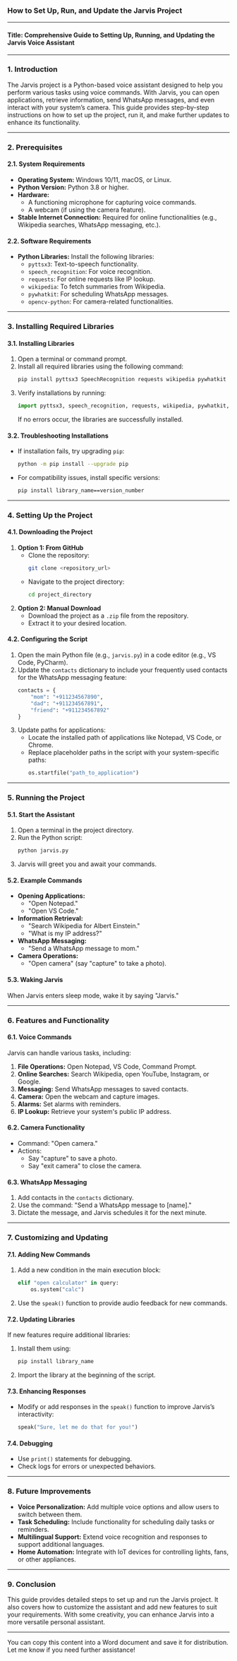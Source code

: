 ### **How to Set Up, Run, and Update the Jarvis Project**

---

#### **Title: Comprehensive Guide to Setting Up, Running, and Updating the Jarvis Voice Assistant**

---

### **1. Introduction**
The Jarvis project is a Python-based voice assistant designed to help you perform various tasks using voice commands. With Jarvis, you can open applications, retrieve information, send WhatsApp messages, and even interact with your system’s camera. This guide provides step-by-step instructions on how to set up the project, run it, and make further updates to enhance its functionality.

---

### **2. Prerequisites**

#### **2.1. System Requirements**
- **Operating System:** Windows 10/11, macOS, or Linux.
- **Python Version:** Python 3.8 or higher.
- **Hardware:**
  - A functioning microphone for capturing voice commands.
  - A webcam (if using the camera feature).
- **Stable Internet Connection:** Required for online functionalities (e.g., Wikipedia searches, WhatsApp messaging, etc.).

#### **2.2. Software Requirements**
- **Python Libraries:** Install the following libraries:
  - `pyttsx3`: Text-to-speech functionality.
  - `speech_recognition`: For voice recognition.
  - `requests`: For online requests like IP lookup.
  - `wikipedia`: To fetch summaries from Wikipedia.
  - `pywhatkit`: For scheduling WhatsApp messages.
  - `opencv-python`: For camera-related functionalities.

---

### **3. Installing Required Libraries**

#### **3.1. Installing Libraries**
1. Open a terminal or command prompt.
2. Install all required libraries using the following command:
   ```bash
   pip install pyttsx3 SpeechRecognition requests wikipedia pywhatkit opencv-python
   ```
3. Verify installations by running:
   ```python
   import pyttsx3, speech_recognition, requests, wikipedia, pywhatkit, cv2
   ```
   If no errors occur, the libraries are successfully installed.

#### **3.2. Troubleshooting Installations**
- If installation fails, try upgrading `pip`:
   ```bash
   python -m pip install --upgrade pip
   ```
- For compatibility issues, install specific versions:
   ```bash
   pip install library_name==version_number
   ```

---

### **4. Setting Up the Project**

#### **4.1. Downloading the Project**
1. **Option 1: From GitHub**
   - Clone the repository:
     ```bash
     git clone <repository_url>
     ```
   - Navigate to the project directory:
     ```bash
     cd project_directory
     ```
2. **Option 2: Manual Download**
   - Download the project as a `.zip` file from the repository.
   - Extract it to your desired location.

#### **4.2. Configuring the Script**
1. Open the main Python file (e.g., `jarvis.py`) in a code editor (e.g., VS Code, PyCharm).
2. Update the `contacts` dictionary to include your frequently used contacts for the WhatsApp messaging feature:
   ```python
   contacts = {
       "mom": "+911234567890",
       "dad": "+911234567891",
       "friend": "+911234567892"
   }
   ```
3. Update paths for applications:
   - Locate the installed path of applications like Notepad, VS Code, or Chrome.
   - Replace placeholder paths in the script with your system-specific paths:
     ```python
     os.startfile("path_to_application")
     ```

---

### **5. Running the Project**

#### **5.1. Start the Assistant**
1. Open a terminal in the project directory.
2. Run the Python script:
   ```bash
   python jarvis.py
   ```
3. Jarvis will greet you and await your commands.

#### **5.2. Example Commands**
- **Opening Applications:**
  - "Open Notepad."
  - "Open VS Code."
- **Information Retrieval:**
  - "Search Wikipedia for Albert Einstein."
  - "What is my IP address?"
- **WhatsApp Messaging:**
  - "Send a WhatsApp message to mom."
- **Camera Operations:**
  - "Open camera" (say "capture" to take a photo).

#### **5.3. Waking Jarvis**
When Jarvis enters sleep mode, wake it by saying "Jarvis."

---

### **6. Features and Functionality**

#### **6.1. Voice Commands**
Jarvis can handle various tasks, including:
1. **File Operations:** Open Notepad, VS Code, Command Prompt.
2. **Online Searches:** Search Wikipedia, open YouTube, Instagram, or Google.
3. **Messaging:** Send WhatsApp messages to saved contacts.
4. **Camera:** Open the webcam and capture images.
5. **Alarms:** Set alarms with reminders.
6. **IP Lookup:** Retrieve your system's public IP address.

#### **6.2. Camera Functionality**
- Command: "Open camera."
- Actions:
  - Say "capture" to save a photo.
  - Say "exit camera" to close the camera.

#### **6.3. WhatsApp Messaging**
1. Add contacts in the `contacts` dictionary.
2. Use the command: "Send a WhatsApp message to [name]."
3. Dictate the message, and Jarvis schedules it for the next minute.

---

### **7. Customizing and Updating**

#### **7.1. Adding New Commands**
1. Add a new condition in the main execution block:
   ```python
   elif "open calculator" in query:
       os.system("calc")
   ```
2. Use the `speak()` function to provide audio feedback for new commands.

#### **7.2. Updating Libraries**
If new features require additional libraries:
1. Install them using:
   ```bash
   pip install library_name
   ```
2. Import the library at the beginning of the script.

#### **7.3. Enhancing Responses**
- Modify or add responses in the `speak()` function to improve Jarvis’s interactivity:
  ```python
  speak("Sure, let me do that for you!")
  ```

#### **7.4. Debugging**
- Use `print()` statements for debugging.
- Check logs for errors or unexpected behaviors.

---

### **8. Future Improvements**
- **Voice Personalization:** Add multiple voice options and allow users to switch between them.
- **Task Scheduling:** Include functionality for scheduling daily tasks or reminders.
- **Multilingual Support:** Extend voice recognition and responses to support additional languages.
- **Home Automation:** Integrate with IoT devices for controlling lights, fans, or other appliances.

---

### **9. Conclusion**
This guide provides detailed steps to set up and run the Jarvis project. It also covers how to customize the assistant and add new features to suit your requirements. With some creativity, you can enhance Jarvis into a more versatile personal assistant.

---

You can copy this content into a Word document and save it for distribution. Let me know if you need further assistance!
